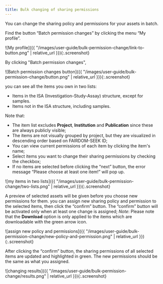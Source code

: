 ```yaml
---
title: Bulk changing of sharing permissions
---
```



You can change the sharing policy and permissions for your assets in batch.

Find the button “Batch permission changes” by clicking the menu “My profile”.

![My profile]({{ "/images/user-guide/bulk-permission-change/link-to-button.png" |  relative_url }}){:.screenshot}

By clicking "Batch permission changes",

![Batch permission changes button]({{ "/images/user-guide/bulk-permission-change/button.png" |  relative_url }}){:.screenshot}

you can see all the items you own in two lists: 
* Items in the ISA (Investigation-Study-Assay) structure, except for samples.
* Items not in the ISA structure, including samples.

Note that:
* The item list excludes **Project**, **Institution** and **Publication** since these are always publicly visible;
* The items are not visually grouped by project, but they are visualized in descending order based on FAIRDOM-SEEK ID;
* You can view current permissions of each item by clicking the item's name;
* Select items you want to change their sharing permissions by checking the checkbox;
* If no items are selected before clicking the “next” button, the error message “Please choose at least one item!” will pop up.

![my items in two lists]({{ "/images/user-guide/bulk-permission-change/two-lists.png" |  relative_url }}){:.screenshot}

A preview of selected assets will be given before you choose new permissions for them. you can assign new sharing policy and permission to the selected items, then click the “confirm” button. The “confirm” button will be activated only when at least one change is assigned;
*Note*: Please note that the **Download** option is only applied to the items which are downloadable with the green arrow icon. 

![assign new policy and permissions]({{ "/images/user-guide/bulk-permission-change/new-policy-and-permission.png" |  relative_url }}){:.screenshot}

After clicking the “confirm” button, the sharing permissions of all selected items are updated and highlighted in green. The new permissions should be the same as what you assigned.

![changing results]({{ "/images/user-guide/bulk-permission-change/results.png" |  relative_url }}){:.screenshot}




